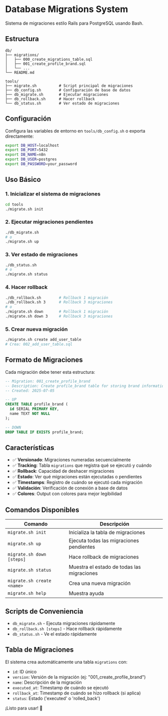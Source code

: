 # Database Migrations System

Sistema de migraciones estilo Rails para PostgreSQL usando Bash.

## Estructura

```plaintext
db/
├── migrations/
│   ├── 000_create_migrations_table.sql
│   ├── 001_create_profile_brand.sql
│   └── ...
└── README.md

tools/
├── migrate.sh          # Script principal de migraciones
├── db_config.sh        # Configuración de base de datos
├── db_migrate.sh       # Ejecutar migraciones
├── db_rollback.sh      # Hacer rollback
└── db_status.sh        # Ver estado de migraciones
```

## Configuración

Configura las variables de entorno en `tools/db_config.sh` o exporta directamente:

```bash
export DB_HOST=localhost
export DB_PORT=5432
export DB_NAME=n8n
export DB_USER=postgres
export DB_PASSWORD=your_password
```

## Uso Básico

### 1. Inicializar el sistema de migraciones

```bash
cd tools
./migrate.sh init
```

### 2. Ejecutar migraciones pendientes

```bash
./db_migrate.sh
# o
./migrate.sh up
```

### 3. Ver estado de migraciones

```bash
./db_status.sh
# o
./migrate.sh status
```

### 4. Hacer rollback

```bash
./db_rollback.sh        # Rollback 1 migración
./db_rollback.sh 3      # Rollback 3 migraciones
# o
./migrate.sh down       # Rollback 1 migración
./migrate.sh down 3     # Rollback 3 migraciones
```

### 5. Crear nueva migración

```bash
./migrate.sh create add_user_table
# Crea: 002_add_user_table.sql
```

## Formato de Migraciones

Cada migración debe tener esta estructura:

```sql
-- Migration: 001_create_profile_brand
-- Description: Create profile_brand table for storing brand information
-- Created: 2025-07-05

-- UP
CREATE TABLE profile_brand (
  id SERIAL PRIMARY KEY,
  name TEXT NOT NULL
);

-- DOWN
DROP TABLE IF EXISTS profile_brand;
```

## Características

- ✅ **Versionado**: Migraciones numeradas secuencialmente
- ✅ **Tracking**: Tabla `migrations` que registra qué se ejecutó y cuándo
- ✅ **Rollback**: Capacidad de deshacer migraciones
- ✅ **Estado**: Ver qué migraciones están ejecutadas o pendientes
- ✅ **Timestamps**: Registro de cuándo se ejecutó cada migración
- ✅ **Validación**: Verificación de conexión a base de datos
- ✅ **Colores**: Output con colores para mejor legibilidad

## Comandos Disponibles

| Comando | Descripción |
|---------|-------------|
| `migrate.sh init` | Inicializa la tabla de migraciones |
| `migrate.sh up` | Ejecuta todas las migraciones pendientes |
| `migrate.sh down [steps]` | Hace rollback de migraciones |
| `migrate.sh status` | Muestra el estado de todas las migraciones |
| `migrate.sh create <name>` | Crea una nueva migración |
| `migrate.sh help` | Muestra ayuda |

## Scripts de Conveniencia

- `db_migrate.sh` - Ejecuta migraciones rápidamente
- `db_rollback.sh [steps]` - Hace rollback rápidamente  
- `db_status.sh` - Ve el estado rápidamente

## Tabla de Migraciones

El sistema crea automáticamente una tabla `migrations` con:

- `id`: ID único
- `version`: Versión de la migración (ej: "001_create_profile_brand")
- `name`: Descripción de la migración
- `executed_at`: Timestamp de cuándo se ejecutó
- `rollback_at`: Timestamp de cuándo se hizo rollback (si aplica)
- `status`: Estado ('executed' o 'rolled_back')

¡Listo para usar! 🚀
